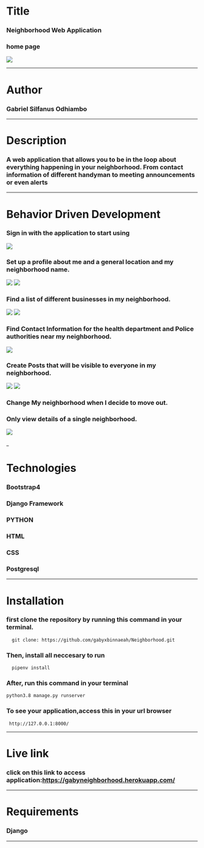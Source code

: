 # Title 
### Neighborhood Web Application
### home page
![](/static/css/images/homehood.png)
___

# Author 

### Gabriel Silfanus Odhiambo
___ 

# Description 
###  A web application that allows you to be in the loop about everything happening in your neighborhood. From contact information of different handyman to meeting announcements or even alerts
___ 

# Behavior Driven Development

### Sign in with the application to start using
 ![](/static/css/images/registerhood.png)
### Set up a profile about me and a general location and my neighborhood name.
  ![](/static/css/images/loginhood.png)
  ![](/static/css/images/loginhoodne.png)
### Find a list of different businesses in my neighborhood.
 ![](/static/css/images/bsformhood.png)
 ![](/static/css/images/bspostshoo.png)
### Find Contact Information for the health department and Police authorities near my neighborhood.
 ![](/static/css/images/createproj.png)

### Create Posts that will be visible to everyone in my neighborhood.
 ![](/static/css/images/posthood1.png)
 ![](/static/css/images/postshood.png)
### Change My neighborhood when I decide to move out.

### Only view details of a single neighborhood.
   ![](/static/css/images/detailshood.png)

_

# Technologies

### Bootstrap4
### Django Framework
### PYTHON
### HTML 
### CSS
### Postgresql 
 
___

# Installation
### first clone the repository by running this command in your terminal.
      
      git clone: https://github.com/gabyxbinnaeah/Neighborhood.git

### Then, install all neccesary to run 
      pipenv install
   
### After, run this command in your terminal

    python3.8 manage.py runserver 


### To see your application,access this in your url browser

     http://127.0.0.1:8000/
___

# Live link

### click on this link to access application:https://gabyneighborhood.herokuapp.com/

___


# Requirements

### Django
___





